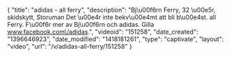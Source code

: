 {
    "title": "adidas - all ferry",
    "description": "Bj\u00f6rn Ferry, 32 \u00e5r, skidskytt, Storuman Det \u00e4r inte bekv\u00e4mt att bli b\u00e4st. all Ferry. F\u00f6r mer av Bj\u00f6rn och adidas. Gilla www.facebook.com\/adidas.",
    "videoid": "151258",
    "date_created": "1396646923",
    "date_modified": "1418181261",
    "type": "captivate",
    "layout": "video",
    "url": "\/v\/adidas-all-ferry\/151258"
}